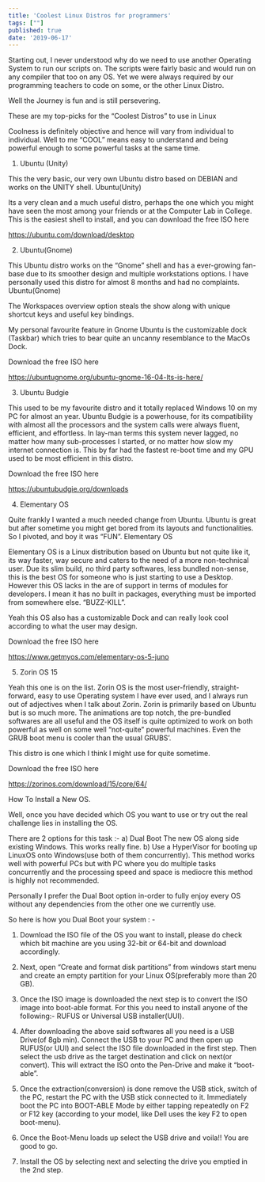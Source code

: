 ```yaml
---
title: 'Coolest Linux Distros for programmers'
tags: [""]
published: true
date: '2019-06-17'
---
```

Starting out, I never understood why do we need to use another Operating System to run our scripts on. The scripts were fairly basic and would run on any compiler that too on any OS. Yet we were always required by our programming teachers to code on some, or the other Linux Distro.

Well the Journey is fun and is still persevering.

These are my top-picks for the “Coolest Distros” to use in Linux

Coolness is definitely objective and hence will vary from individual to individual. Well to me “COOL” means easy to understand and being powerful enough to some powerful tasks at the same time.
1. Ubuntu (Unity)

This the very basic, our very own Ubuntu distro based on DEBIAN and works on the UNITY shell.
Ubuntu(Unity)

Its a very clean and a much useful distro, perhaps the one which you might have seen the most among your friends or at the Computer Lab in College. This is the easiest shell to install, and you can download the free ISO here

   <a>   https://ubuntu.com/download/desktop </a>

2. Ubuntu(Gnome)

​This Ubuntu distro works on the “Gnome” shell and has a ever-growing fan-base due to its smoother design and multiple workstations options. I have personally used this distro for almost 8 months and had no complaints.
Ubuntu(Gnome)

The Workspaces overview option steals the show along with unique shortcut keys and useful key bindings.

My personal favourite feature in Gnome Ubuntu is the customizable dock (Taskbar) which tries to bear quite an uncanny resemblance to the MacOs Dock.

Download the free ISO here

   <a> https://ubuntugnome.org/ubuntu-gnome-16-04-lts-is-here/ </a>

3. Ubuntu Budgie

​This used to be my favourite distro and it totally replaced Windows 10 on my PC for almost an year. Ubuntu Budgie is a powerhouse, for its compatibility with almost all the processors and the system calls were always fluent, efficient, and effortless. In lay-man terms this system never lagged, no matter how many sub-processes I started, or no matter how slow my internet connection is. This by far had the fastest re-boot time and my GPU used to be most efficient in this distro.

Download the free ISO here

  <a>  https://ubuntubudgie.org/downloads </a>

4. Elementary OS

​​Quite frankly I wanted a much needed change from Ubuntu. Ubuntu is great but after sometime you might get bored from its layouts and functionalities. So I pivoted, and boy it was “FUN”.
Elementary OS

Elementary OS is a Linux distribution based on Ubuntu but not quite like it, its way faster, way secure and caters to the need of a more non-technical user. Due its slim build, no third party softwares, less bundled non-sense, this is the best OS for someone who is just starting to use a Desktop. However this OS lacks in the are of support in terms of modules for developers. I mean it has no built in packages, everything must be imported from somewhere else. “BUZZ-KILL”.

Yeah this OS also has a customizable Dock and can really look cool according to what the user may design.

Download the free ISO here

   <a> https://www.getmyos.com/elementary-os-5-juno </a>

5. Zorin OS 15

​​Yeah this one is on the list. Zorin OS is the most user-friendly, straight-forward, easy to use Operating system I have ever used, and I always run out of adjectives when I talk about Zorin. Zorin is primarily based on Ubuntu but is so much more. The animations are top notch, the pre-bundled softwares are all useful and the OS itself is quite optimized to work on both powerful as well on some well “not-quite” powerful machines. Even the GRUB boot menu is cooler than the usual GRUBS’.

This distro is one which I think I might use for quite sometime.

Download the free ISO here

   <a> https://zorinos.com/download/15/core/64/ </a>

How To Install a New OS.

Well, once you have decided which OS you want to use or try out the real challenge lies in installing the OS.

There are 2 options for this task :-
a) Dual Boot The new OS along side existing Windows. This works really fine.
b) Use a HyperVisor for booting up LinuxOS onto Windows(use both of them concurrently). This      method works well with powerful PCs but with PC where you do multiple tasks concurrently and the processing speed and space is mediocre this method is highly not recommended.

Personally I prefer the Dual Boot option in-order to fully enjoy every OS without any dependencies from the other one we currently use.

So here is how you Dual Boot your system : -
1. Download the ISO file of the OS you want to install, please do check which bit machine are you using 32-bit or 64-bit and download accordingly.
2. Next, open “Create and format disk partitions” from windows start menu and create an empty partition for your Linux OS(preferably more than 20 GB).

3. Once the ISO image is downloaded the next step is to convert the ISO image into boot-able format. For this you need to install anyone of the following:- RUFUS or Universal USB installer(UUI).

4. After downloading the above said softwares all you need is a USB Drive(of 8gb min). Connect the USB to your PC and then open up RUFUS(or UUI) and select the ISO file downloaded in the first step. Then select the usb drive as the target destination and click on next(or convert). This will extract the ISO onto the Pen-Drive and make it “boot-able”.

5. Once the extraction(conversion) is done remove the USB stick, switch of the PC, restart the PC with the USB stick connected to it. Immediately boot the PC into BOOT-ABLE Mode by either tapping repeatedly on F2 or F12 key (according to your model, like Dell uses the key F2 to open boot-menu).

6. Once the Boot-Menu loads up select the USB drive and voila!! You are good to go.

7. Install the OS by selecting next and selecting the drive you emptied in the 2nd step.